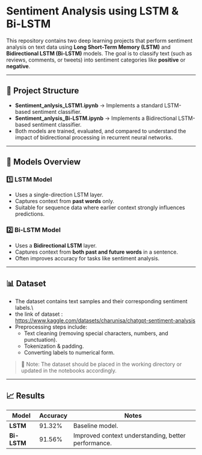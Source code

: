 # Sentiment Analysis using LSTM & Bi-LSTM

This repository contains two deep learning projects that perform sentiment analysis on text data using **Long Short-Term Memory (LSTM)** and **Bidirectional LSTM (Bi-LSTM)** models.
The goal is to classify text (such as reviews, comments, or tweets) into sentiment categories like **positive** or **negative**.

---

## 📂 Project Structure

- **Sentiment_anlysis_LSTM1.ipynb** → Implements a standard LSTM-based sentiment classifier.
- **Sentiment_anlysis_Bi-LSTM.ipynb** → Implements a Bidirectional LSTM-based sentiment classifier.
- Both models are trained, evaluated, and compared to understand the impact of bidirectional processing in recurrent neural networks.

---

## 🧠 Models Overview

### 1️⃣ LSTM Model
- Uses a single-direction LSTM layer.
- Captures context from **past words** only.
- Suitable for sequence data where earlier context strongly influences predictions.

### 2️⃣ Bi-LSTM Model
- Uses a **Bidirectional LSTM** layer.
- Captures context from **both past and future words** in a sentence.
- Often improves accuracy for tasks like sentiment analysis.

---

## 📊 Dataset
- The dataset contains text samples and their corresponding sentiment labels.\
- the link of dataset : https://www.kaggle.com/datasets/charunisa/chatgpt-sentiment-analysis
- Preprocessing steps include:
  - Text cleaning (removing special characters, numbers, and punctuation).
  - Tokenization & padding.
  - Converting labels to numerical form.

> 📌 Note: The dataset should be placed in the working directory or updated in the notebooks accordingly.

---


## 📈 Results

| Model       | Accuracy | Notes                                           |
|-------------|----------|-------------------------------------------------|
| **LSTM**    | 91.32%   | Baseline model.                                 |
| **Bi-LSTM** | 91.56%   | Improved context understanding, better performance.



